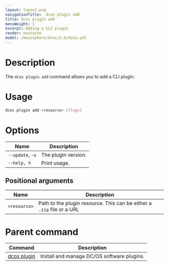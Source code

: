```yaml
---
layout: layout.pug
navigationTitle:  dcos plugin add
title: dcos plugin add
menuWeight: 1
excerpt: Adding a CLI plugin
render: mustache
model: /mesosphere/dcos/2.0/data.yml
---
```



# Description

The `dcos plugin add` command allows you to add a CLI plugin.

# Usage

```bash
dcos plugin add <resource> [flags]
```

# Options

| Name |  Description |
|---------|-------------|
| `--update`, `-u`     | The plugin version. |
| `--help, h`     | Print usage. |

## Positional arguments

| Name |  Description |
|---------|-------------|
| `<resource>`   |   Path to the plugin resource. This can be either a `.zip` file or a URL |

# Parent command

| Command | Description |
|---------|-------------|
| [dcos plugin](/mesosphere/dcos/2.0/cli/command-reference/dcos-plugin/)   | Install and manage DC/OS software plugins. |
